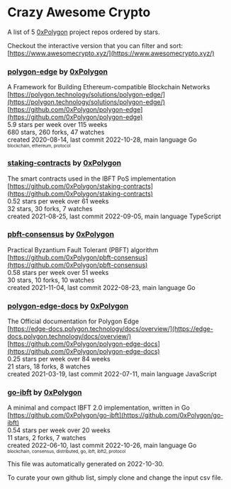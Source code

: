 # Crazy Awesome Crypto
A list of 5 [0xPolygon](https://github.com/0xPolygon) project repos ordered by stars.  

Checkout the interactive version that you can filter and sort: 
[https://www.awesomecrypto.xyz/](https://www.awesomecrypto.xyz/)  


### [polygon-edge](https://github.com/0xPolygon/polygon-edge) by [0xPolygon](https://github.com/0xPolygon)  
A Framework for Building Ethereum-compatible Blockchain Networks  
[https://polygon.technology/solutions/polygon-edge/](https://polygon.technology/solutions/polygon-edge/)  
[https://github.com/0xPolygon/polygon-edge](https://github.com/0xPolygon/polygon-edge)  
5.9 stars per week over 115 weeks  
680 stars, 260 forks, 47 watches  
created 2020-08-14, last commit 2022-10-28, main language Go  
<sub><sup>blockchain, ethereum, protocol</sup></sub>


### [staking-contracts](https://github.com/0xPolygon/staking-contracts) by [0xPolygon](https://github.com/0xPolygon)  
The smart contracts used in the IBFT PoS implementation  
[https://github.com/0xPolygon/staking-contracts](https://github.com/0xPolygon/staking-contracts)  
0.52 stars per week over 61 weeks  
32 stars, 30 forks, 7 watches  
created 2021-08-25, last commit 2022-09-05, main language TypeScript  


### [pbft-consensus](https://github.com/0xPolygon/pbft-consensus) by [0xPolygon](https://github.com/0xPolygon)  
Practical Byzantium Fault Tolerant (PBFT) algorithm  
[https://github.com/0xPolygon/pbft-consensus](https://github.com/0xPolygon/pbft-consensus)  
0.58 stars per week over 51 weeks  
30 stars, 10 forks, 10 watches  
created 2021-11-04, last commit 2022-08-23, main language Go  


### [polygon-edge-docs](https://github.com/0xPolygon/polygon-edge-docs) by [0xPolygon](https://github.com/0xPolygon)  
The Official documentation for Polygon Edge  
[https://edge-docs.polygon.technology/docs/overview/](https://edge-docs.polygon.technology/docs/overview/)  
[https://github.com/0xPolygon/polygon-edge-docs](https://github.com/0xPolygon/polygon-edge-docs)  
0.25 stars per week over 84 weeks  
21 stars, 18 forks, 8 watches  
created 2021-03-19, last commit 2022-07-11, main language JavaScript  


### [go-ibft](https://github.com/0xPolygon/go-ibft) by [0xPolygon](https://github.com/0xPolygon)  
A minimal and compact IBFT 2.0 implementation, written in Go  
[https://github.com/0xPolygon/go-ibft](https://github.com/0xPolygon/go-ibft)  
0.54 stars per week over 20 weeks  
11 stars, 2 forks, 7 watches  
created 2022-06-10, last commit 2022-10-26, main language Go  
<sub><sup>blockchain, consensus, distributed, go, ibft, ibft2, protocol</sup></sub>


This file was automatically generated on 2022-10-30.  

To curate your own github list, simply clone and change the input csv file.  